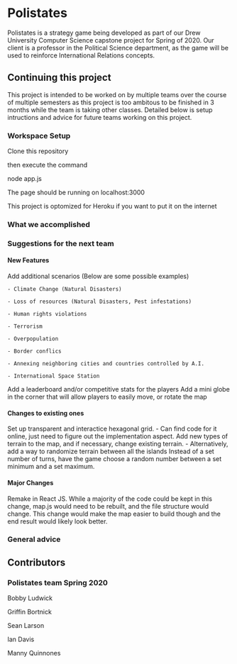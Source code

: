 # Polistates
Polistates is a strategy game being developed as part of our Drew University Computer Science capstone project
 for Spring of 2020. Our client is a professor in the Political Science department, as the game will be used to reinforce International Relations concepts.

## Continuing this project
This project is intended to be worked on by multiple teams over the course of multiple semesters as this project is too ambitous to be finished in 3 months while the team is taking other classes. Detailed below is setup intructions and advice for future teams working on this project.

### Workspace Setup

Clone this repository

then execute the command

node app.js

The page should be running on localhost:3000

This project is optomized for Heroku if you want to put it on the internet

### What we accomplished

### Suggestions for the next team

#### New Features

Add additional scenarios (Below are some possible examples)
	
	- Climate Change (Natural Disasters)
	
	- Loss of resources (Natural Disasters, Pest infestations)
	
	- Human rights violations
	
	- Terrorism
	
	- Overpopulation
	
	- Border conflics
	
	- Annexing neighboring cities and countries controlled by A.I. 
	
	- International Space Station
	
Add a leaderboard and/or competitive stats for the players
Add a mini globe in the corner that will allow players to easily move, or rotate the map

#### Changes to existing ones

Set up transparent and interactice hexagonal grid.
	- Can find code for it online, just need to figure out the implementation aspect.
Add new types of terrain to the map, and if necessary, change existing terrain.
	- Alternatively, add a way to randomize terrain between all the islands
Instead of a set number of turns, have the game choose a random number between a set minimum and a set maximum.

#### Major Changes

Remake in React JS. While a majority of the code could be kept in this change, map.js would need to be rebuilt, and the file structure would change. This change would make the map easier to build though and the end result would likely look better.

### General advice

## Contributors

### Polistates team Spring 2020
Bobby Ludwick

Griffin Bortnick

Sean Larson

Ian Davis

Manny Quinnones
